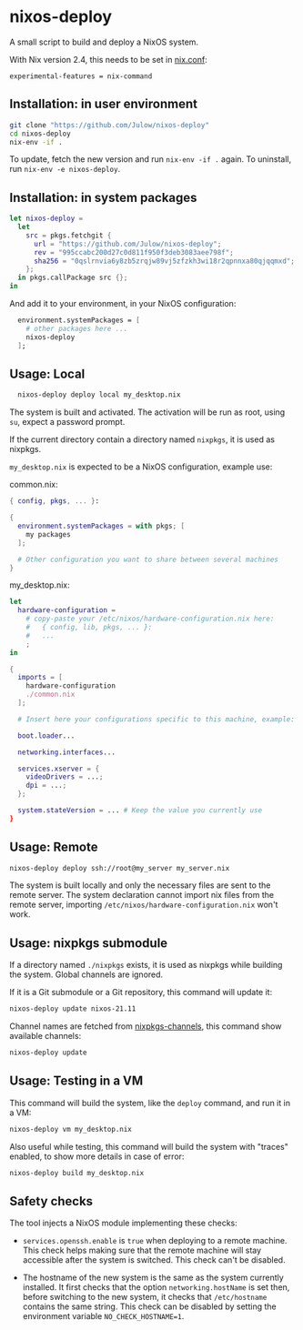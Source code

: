 # nixos-deploy

A small script to build and deploy a NixOS system.

With Nix version 2.4, this needs to be set in [nix.conf](https://nixos.org/manual/nix/unstable/command-ref/conf-file.html):
```
experimental-features = nix-command
```

## Installation: in user environment

```sh
git clone "https://github.com/Julow/nixos-deploy"
cd nixos-deploy
nix-env -if .
```

To update, fetch the new version and run `nix-env -if .` again.
To uninstall, run `nix-env -e nixos-deploy`.

## Installation: in system packages

```nix
let nixos-deploy =
  let
    src = pkgs.fetchgit {
      url = "https://github.com/Julow/nixos-deploy";
      rev = "995ccabc200d27c0d811f950f3deb3083aee798f";
      sha256 = "0qslrnvia6y8zb5zrqjw89vj5zfzkh3wi18r2qpnnxa80qjqqmxd";
    };
  in pkgs.callPackage src {};
in
```

And add it to your environment, in your NixOS configuration:

```nix
  environment.systemPackages = [
    # other packages here ...
    nixos-deploy
  ];
```

## Usage: Local

```bash
  nixos-deploy deploy local my_desktop.nix
```

The system is built and activated. The activation will be run as root, using `su`, expect a password prompt.

If the current directory contain a directory named `nixpkgs`, it is used as nixpkgs.

`my_desktop.nix` is expected to be a NixOS configuration, example use:

common.nix:

```nix
{ config, pkgs, ... }:

{
  environment.systemPackages = with pkgs; [
    my packages
  ];

  # Other configuration you want to share between several machines
}
```

my_desktop.nix:

```nix
let
  hardware-configuration =
    # copy-paste your /etc/nixos/hardware-configuration.nix here:
    #   { config, lib, pkgs, ... }:
    #   ...
    ;
in

{
  imports = [
    hardware-configuration
    ./common.nix
  ];

  # Insert here your configurations specific to this machine, example:

  boot.loader...

  networking.interfaces...

  services.xserver = {
    videoDrivers = ...;
    dpi = ...;
  };

  system.stateVersion = ... # Keep the value you currently use
}
```

## Usage: Remote

```bash
nixos-deploy deploy ssh://root@my_server my_server.nix
```

The system is built locally and only the necessary files are sent to the remote server.
The system declaration cannot import nix files from the remote server, importing `/etc/nixos/hardware-configuration.nix` won't work. 

## Usage: nixpkgs submodule

If a directory named `./nixpkgs` exists, it is used as nixpkgs while building the system.
Global channels are ignored.

If it is a Git submodule or a Git repository, this command will update it:

```sh
nixos-deploy update nixos-21.11
```

Channel names are fetched from [nixpkgs-channels](https://github.com/NixOS/nixpkgs-channels),
this command show available channels:

```sh
nixos-deploy update
```

## Usage: Testing in a VM

This command will build the system, like the `deploy` command, and run it in a VM:

```sh
nixos-deploy vm my_desktop.nix
```

Also useful while testing, this command will build the system with "traces" enabled, to show more details in case of error:

```sh
nixos-deploy build my_desktop.nix
```

## Safety checks

The tool injects a NixOS module implementing these checks:

- `services.openssh.enable` is `true` when deploying to a remote machine.
  This check helps making sure that the remote machine will stay accessible
  after the system is switched.
  This check can't be disabled.

- The hostname of the new system is the same as the system currently installed.
  It first checks that the option `networking.hostName` is set then, before
  switching to the new system, it checks that `/etc/hostname` contains the same
  string.
  This check can be disabled by setting the environment variable
  `NO_CHECK_HOSTNAME=1`.
